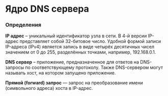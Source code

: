   # Ядро DNS сервера
  
  ### Определения
  
  **IP адрес** – уникальный идентификатор узла в сети. В 4-й версии IP-адрес представляет собой
  32-битовое число. Удобной формой записи IP-адреса (IPv4) является запись в виде четырёх
  десятичных чисел значением от 0 до 255, разделённых точками, например, 192.168.0.1.

  **DNS сервер** – приложение, предназначенное для ответов на DNS-запросы по
  соответствующему протоколу. Также DNS-сервером могут называть хост, на котором
  запущено приложение.
  
  **Прямой (forward) запрос** — запрос на преобразование имени (символьного адреса) хоста в
  IP-адрес.

